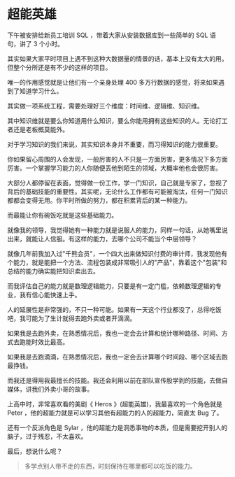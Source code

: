 # 超能英雄


下午被安排给新员工培训 SQL ，带着大家从安装数据库到一些简单的 SQL 语句，讲了 3 个小时。

其实如果大家平时项目上遇不到这种大数据量的情景的话，基本上没有太大的用。但整个分所还是有不少的这样的项目。

唯一的作用感觉就是让他们有一个亲身处理 400 多万行数据的感觉，将来如果遇到了知道学习什么。

其实做一项系统工程，需要处理好三个维度：时间维、逻辑维、知识维。

其中知识维就是要么你知道用什么知识，要么你能用拥有这些知识的人。无论打工者还是老板概莫能外。

对于学习知识的我们来说，其实知识本身并不重要，而习得知识的能力很重要。

你如果留心周围的人会发现，一般厉害的人不只是一方面厉害，更多情况下多方面厉害。一个掌握学习能力的人你随便丢他到陌生的领域，大概率他也会很厉害。

大部分人都停留在表面，觉得做一份工作，学一门知识，自己就是专家了，忽视了背后的基础技能的重要性。其实呢，无论什么工作都有可能被淘汰，任何一门知识都都会变得无用。你平时所做的努力，都在积累背后的某一种能力。

而最能让你有碗饭吃就是这些基础能力。

就像我的领导，我觉得她有一种能力就是说服人的能力，同样一句话，从她嘴里说出来，就能让人信服。有这样的能力，去哪个公司不能当个中层领导？

就像几年前我加入过"千熊会员"，一个四大出来做知识付费的审计师，我发现他有个能力，就是能把一个方法、流程包装成非常吸引人的"产品"，靠着这个"包装"和总结的能力确实能把知识卖出去。

而我评估自己的能力就是数理逻辑能力，只要是有一定门槛，依赖数理逻辑的专业，我有信心能快速上手。

人的延展性是非常强的，不只一种可能。如果有一天这个行业都没了，总得吃饭吧，我可能为了生计就得去跑外卖或者开滴滴。

如果我是去跑外卖，在熟悉情况后，我也一定会去计算和统计哪种路径、时间、方式去跑能时效比最高。

如果我是去跑滴滴，在熟悉情况后，我也一定会去计算哪个时间段、哪个区域去跑最挣钱。

而我还是得用我最擅长的技能。我还会利用以前在部队宣传股学到的技能，去做自媒体，讲我们外卖小哥的故事。

上高中时，非常喜欢看的美剧《 Heros 》(超能英雄)，我最喜欢的一个角色就是 Peter ，他的超能力就是可以学习其他有超能力的人的超能力，简直太 Bug 了。

还有一个反派角色是 Sylar ，他的超能力是洞悉事物的本质，但是需要挖开别人的脑子，过于残忍，不太喜欢。

最后，想说什么呢？

> 多学点别人带不走的东西，时刻保持在哪里都可以吃饭的能力。

